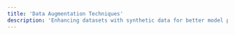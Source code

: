 ```yaml
---
title: 'Data Augmentation Techniques'
description: 'Enhancing datasets with synthetic data for better model performance.'
---
```

